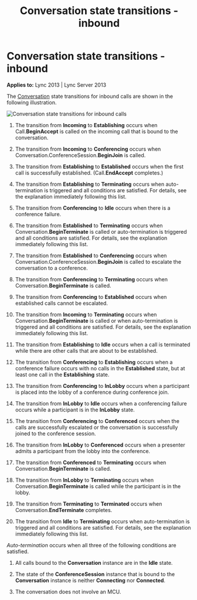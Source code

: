 ﻿---
title: Conversation state transitions - inbound
TOCTitle: Conversation state transitions - inbound
ms:assetid: 27a12921-9948-4b5d-a433-2dd5ac801fa1
ms:mtpsurl: https://msdn.microsoft.com/library/Dn465978(v=office.15)
ms:contentKeyID: 57102769
ms.date: 07/25/2014
mtps_version: v=office.15
---

# Conversation state transitions - inbound


**Applies to:** Lync 2013 | Lync Server 2013

The [Conversation](https://msdn.microsoft.com/library/hh349224\(v=office.15\)) state transitions for inbound calls are shown in the following illustration.

![Conversation state transitions for inbound calls](images/Dn465978.StateMach_Conversation-In(Office.15).jpg "Conversation state transitions for inbound calls")

1.  The transition from **Incoming** to **Establishing** occurs when Call.**BeginAccept** is called on the incoming call that is bound to the conversation.

2.  The transition from **Incoming** to **Conferencing** occurs when Conversation.ConferenceSession.**BeginJoin** is called.

3.  The transition from **Establishing** to **Established** occurs when the first call is successfully established. (Call.**EndAccept** completes.)

4.  The transition from **Establishing** to **Terminating** occurs when auto-termination is triggered and all conditions are satisfied. For details, see the explanation immediately following this list.

5.  The transition from **Conferencing** to **Idle** occurs when there is a conference failure.

6.  The transition from **Established** to **Terminating** occurs when Conversation.**BeginTerminate** is called or auto-termination is triggered and all conditions are satisfied. For details, see the explanation immediately following this list.

7.  The transition from **Established** to **Conferencing** occurs when Conversation.ConferenceSession.**BeginJoin** is called to escalate the conversation to a conference.

8.  The transition from **Conferencing** to **Terminating** occurs when Conversation.**BeginTerminate** is called.

9.  The transition from **Conferencing** to **Established** occurs when established calls cannot be escalated.

10. The transition from **Incoming** to **Terminating** occurs when Conversation.**BeginTerminate** is called or when auto-termination is triggered and all conditions are satisfied. For details, see the explanation immediately following this list.

11. The transition from **Establishing** to **Idle** occurs when a call is terminated while there are other calls that are about to be established.

12. The transition from **Conferencing** to **Establishing** occurs when a conference failure occurs with no calls in the **Established** state, but at least one call in the **Establishing** state.

13. The transition from **Conferencing** to **InLobby** occurs when a participant is placed into the lobby of a conference during conference join.

14. The transition from **InLobby** to **Idle** occurs when a conferencing failure occurs while a participant is in the **InLobby** state.

15. The transition from **Conferencing** to **Conferenced** occurs when the calls are successfully escalated or the conversation is successfully joined to the conference session.

16. The transition from **InLobby** to **Conferenced** occurs when a presenter admits a participant from the lobby into the conference.

17. The transition from **Conferenced** to **Terminating** occurs when Conversation.**BeginTerminate** is called.

18. The transition from **InLobby** to **Terminating** occurs when Conversation.**BeginTerminate** is called while the participant is in the lobby.

19. The transition from **Terminating** to **Terminated** occurs when Conversation.**EndTerminate** completes.

20. The transition from **Idle** to **Terminating** occurs when auto-termination is triggered and all conditions are satisfied. For details, see the explanation immediately following this list.

*Auto-termination* occurs when all three of the following conditions are satisfied.

1.  All calls bound to the **Conversation** instance are in the **Idle** state.

2.  The state of the **ConferenceSession** instance that is bound to the **Conversation** instance is neither **Connecting** nor **Connected**.

3.  The conversation does not involve an MCU.

